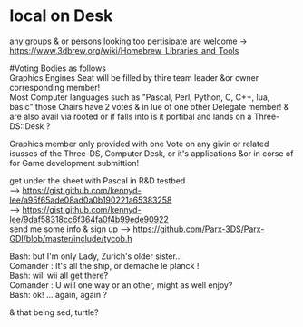 # local on Desk
any groups & or persons looking too pertisipate are welcome 
-> https://www.3dbrew.org/wiki/Homebrew_Libraries_and_Tools

#Voting Bodies as follows  
Graphics Engines Seat will be filled by thire team leader &or owner corresponding member!    
Most Computer languages such as "Pascal, Perl, Python, C, C++, lua, basic" those Chairs have 2 votes & in lue of one other Delegate member! & are also avail via rooted or if falls into is it portibal and lands on a Three-DS::Desk ? 

Graphics member only provided with one Vote on any givin or related isusses of the Three-DS, Computer 
Desk, or it's applications &or in corse of for Game development submittion!

get under the sheet with Pascal in R&D testbed   
--> https://gist.github.com/kennyd-lee/a95f65ade08ad0a0b190221a65383258   
--> https://gist.github.com/kennyd-lee/9daf58318cc6f364fa0f4b99ede90922   
send me some info & sign up --> https://github.com/Parx-3DS/Parx-GDI/blob/master/include/tycob.h   

Bash: but I'm only Lady, Zurich's older sister...   
Comander : It's all the ship, or demache le planck !    
Bash: will wii all get there?   
Comander : U will one way or an other, might as well enjoy?    
Bash: ok! ... again, again ?  

& that being sed, turtle?
